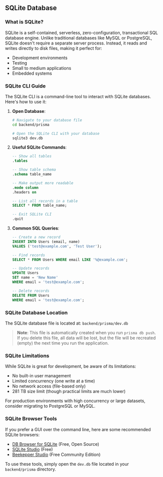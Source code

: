 ## SQLite Database

### What is SQLite?

SQLite is a self-contained, serverless, zero-configuration, transactional SQL database engine. Unlike traditional databases like MySQL or PostgreSQL, SQLite doesn't require a separate server process. Instead, it reads and writes directly to disk files, making it perfect for:

- Development environments
- Testing
- Small to medium applications
- Embedded systems

### SQLite CLI Guide

The SQLite CLI is a command-line tool to interact with SQLite databases. Here's how to use it:

1. **Open Database**:

   ```bash
   # Navigate to your database file
   cd backend/prisma

   # Open the SQLite CLI with your database
   sqlite3 dev.db
   ```

2. **Useful SQLite Commands**:

   ```sql
   -- Show all tables
   .tables

   -- Show table schema
   .schema table_name

   -- Make output more readable
   .mode column
   .headers on

   -- List all records in a table
   SELECT * FROM table_name;

   -- Exit SQLite CLI
   .quit
   ```

3. **Common SQL Queries**:

   ```sql
   -- Create a new record
   INSERT INTO Users (email, name)
   VALUES ('test@example.com', 'Test User');

   -- Find records
   SELECT * FROM Users WHERE email LIKE '%@example.com';

   -- Update records
   UPDATE Users
   SET name = 'New Name'
   WHERE email = 'test@example.com';

   -- Delete records
   DELETE FROM Users
   WHERE email = 'test@example.com';
   ```

### SQLite Database Location

The SQLite database file is located at:
`backend/prisma/dev.db`

> **Note**: This file is automatically created when you run `prisma db push`. If you delete this file, all data will be lost, but the file will be recreated (empty) the next time you run the application.

### SQLite Limitations

While SQLite is great for development, be aware of its limitations:

- No built-in user management
- Limited concurrency (one write at a time)
- No network access (file-based only)
- 281 TB size limit (though practical limits are much lower)

For production environments with high concurrency or large datasets, consider migrating to PostgreSQL or MySQL.

### SQLite Browser Tools

If you prefer a GUI over the command line, here are some recommended SQLite browsers:

- [DB Browser for SQLite](https://sqlitebrowser.org/) (Free, Open Source)
- [SQLite Studio](https://sqlitestudio.pl/) (Free)
- [Beekepper Studio](https://www.beekeeperstudio.io/) (Free Community Edition)

To use these tools, simply open the `dev.db` file located in your `backend/prisma` directory.

